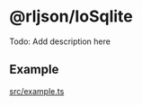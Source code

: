 <!--
@license
Copyright (c) 2025 Rljson

Use of this source code is governed by terms that can be
found in the LICENSE file in the root of this package.
-->

# @rljson/IoSqlite

Todo: Add description here

## Example

[src/example.ts](src/example.ts)
